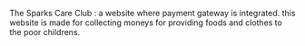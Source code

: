 The Sparks Care Club :
a website where payment gateway is integrated.
this website is made for collecting moneys for providing foods and clothes to the poor childrens.
